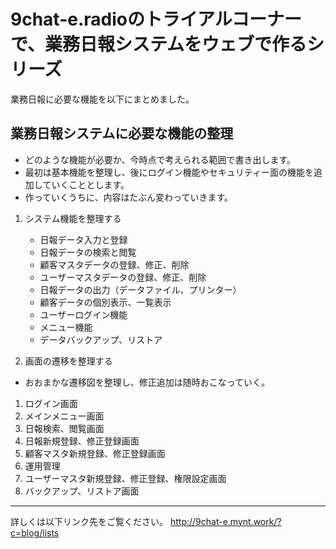 # 9chat-e.radioのトライアルコーナーで、業務日報システムをウェブで作るシリーズ

業務日報に必要な機能を以下にまとめました。

## 業務日報システムに必要な機能の整理 
 * どのような機能が必要か、今時点で考えられる範囲で書き出します。
 * 最初は基本機能を整理し、後にログイン機能やセキュリティー面の機能を追加していくこととします。
 * 作っていくうちに、内容はたぶん変わっていきます。
 
1. システム機能を整理する
    - 日報データ入力と登録
    - 日報データの検索と閲覧
    - 顧客マスタデータの登録、修正、削除
    - ユーザーマスタデータの登録、修正、削除
    - 日報データの出力（データファイル、プリンター）
    - 顧客データの個別表示、一覧表示
    - ユーザーログイン機能
    - メニュー機能
    - データバックアップ、リストア

2. 画面の遷移を整理する
 * おおまかな遷移図を整理し、修正追加は随時おこなっていく。　
  1. ログイン画面
  1. メインメニュー画面
  1. 日報検索、閲覧画面
   1. 日報新規登録、修正登録画面
   1. 顧客マスタ新規登録、修正登録画面
  1. 運用管理
   1. ユーザーマスタ新規登録、修正登録、権限設定画面
   1. バックアップ、リストア画面
  
---   
詳しくは以下リンク先をご覧ください。
http://9chat-e.mynt.work/?c=blog/lists   

